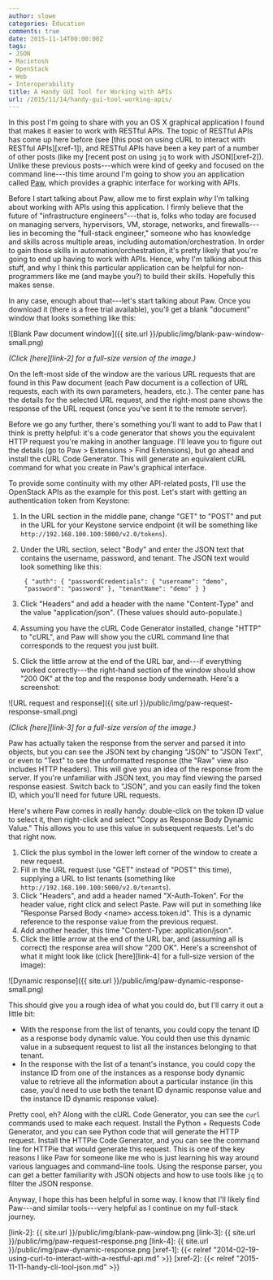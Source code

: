 ```yaml
---
author: slowe
categories: Education
comments: true
date: 2015-11-14T00:00:00Z
tags:
- JSON
- Macintosh
- OpenStack
- Web
- Interoperability
title: A Handy GUI Tool for Working with APIs
url: /2015/11/14/handy-gui-tool-working-apis/
---
```


In this post I'm going to share with you an OS X graphical application I found that makes it easier to work with RESTful APIs. The topic of RESTful APIs has come up here before (see [this post on using cURL to interact with RESTful APIs][xref-1]), and RESTful APIs have been a key part of a number of other posts (like my [recent post on using `jq` to work with JSON][xref-2]). Unlike these previous posts---which were kind of geeky and focused on the command line---this time around I'm going to show you an application called [Paw][link-1], which provides a graphic interface for working with APIs.

Before I start talking about Paw, allow me to first explain _why_ I'm talking about working with APIs using this application. I firmly believe that the future of "infrastructure engineers"---that is, folks who today are focused on managing servers, hypervisors, VM, storage, networks, and firewalls---lies in becoming the "full-stack engineer," someone who has knowledge and skills across multiple areas, including automation/orchestration. In order to gain those skills in automation/orchestration, it's pretty likely that you're going to end up having to work with APIs. Hence, why I'm talking about this stuff, and why I think this particular application can be helpful for non-programmers like me (and maybe you?) to build their skills. Hopefully this makes sense.

In any case, enough about that---let's start talking about Paw. Once you download it (there is a free trial available), you'll get a blank "document" window that looks something like this:

![Blank Paw document window]({{ site.url }}/public/img/blank-paw-window-small.png)

_(Click [here][link-2] for a full-size version of the image.)_

On the left-most side of the window are the various URL requests that are found in this Paw document (each Paw document is a collection of URL requests, each with its own parameters, headers, etc.). The center pane has the details for the selected URL request, and the right-most pane shows the response of the URL request (once you've sent it to the remote server).

Before we go any further, there's something you'll want to add to Paw that I think is pretty helpful: it's a code generator that shows you the equivalent HTTP request you're making in another language. I'll leave you to figure out the details (go to Paw &gt; Extensions &gt; Find Extensions), but go ahead and install the cURL Code Generator. This will generate an equivalent cURL command for what you create in Paw's graphical interface.

To provide some continuity with my other API-related posts, I'll use the OpenStack APIs as the example for this post. Let's start with getting an authentication token from Keystone:

1. In the URL section in the middle pane, change "GET" to "POST" and put in the URL for your Keystone service endpoint (it will be something like `http://192.168.100.100:5000/v2.0/tokens`).
2. Under the URL section, select "Body" and enter the JSON text that contains the username, password, and tenant. The JSON text would look something like this:

        { "auth": { "passwordCredentials": { "username": "demo",
        "password": "password" }, "tenantName": "demo" } }

3. Click "Headers" and add a header with the name "Content-Type" and the value "application/json". (These values should auto-populate.)
4. Assuming you have the cURL Code Generator installed, change "HTTP" to "cURL", and Paw will show you the cURL command line that corresponds to the request you just built.
5. Click the little arrow at the end of the URL bar, and---if everything worked correctly---the right-hand section of the window should show "200 OK" at the top and the response body underneath. Here's a screenshot:

![URL request and response]({{ site.url }}/public/img/paw-request-response-small.png)

_(Click [here][link-3] for a full-size version of the image.)_

Paw has actually taken the response from the server and parsed it into objects, but you can see the JSON text by changing "JSON" to "JSON Text", or even to "Text" to see the unformatted response (the "Raw" view also includes HTTP headers). This will give you an idea of the response from the server. If you're unfamiliar with JSON text, you may find viewing the parsed response easiest. Switch back to "JSON", and you can easily find the token ID, which you'll need for future URL requests.

Here's where Paw comes in really handy: double-click on the token ID value to select it, then right-click and select "Copy as Response Body Dynamic Value." This allows you to use this value in subsequent requests. Let's do that right now.

1. Click the plus symbol in the lower left corner of the window to create a new request.
2. Fill in the URL request (use "GET" instead of "POST" this time), supplying a URL to list tenants (something like `http://192.168.100.100:5000/v2.0/tenants`).
3. Click "Headers", and add a header named "X-Auth-Token". For the header value, right click and select Paste. Paw will put in something like "Response Parsed Body &lt;name&gt; access.token.id". This is a dynamic reference to the response value from the previous request.
4. Add another header, this time "Content-Type: application/json".
5. Click the little arrow at the end of the URL bar, and (assuming all is correct) the response area will show "200 OK". Here's a screenshot of what it might look like (click [here][link-4] for a full-size version of the image):

![Dynamic response]({{ site.url }}/public/img/paw-dynamic-response-small.png)

This should give you a rough idea of what you could do, but I'll carry it out a little bit:

* With the response from the list of tenants, you could copy the tenant ID as a response body dynamic value. You could then use this dynamic value in a subsequent request to list all the instances belonging to that tenant.
* In the response with the list of a tenant's instance, you could copy the instance ID from one of the instances as a response body dynamic value to retrieve all the information about a particular instance (in this case, you'd need to use both the tenant ID dynamic response value and the instance ID dynamic response value).

Pretty cool, eh? Along with the cURL Code Generator, you can see the `curl` commands used to make each request. Install the Python + Requests Code Generator, and you can see Python code that will generate the HTTP request. Install the HTTPie Code Generator, and you can see the command line for HTTPie that would generate this request. This is one of the key reasons I like Paw for someone like me who is just learning his way around various languages and command-line tools. Using the response parser, you can get a better familiarity with JSON objects and how to use tools like `jq` to filter the JSON response.

Anyway, I hope this has been helpful in some way. I know that I'll likely find Paw---and similar tools---very helpful as I continue on my full-stack journey.



[link-1]: https://luckymarmot.com/paw
[link-2]: {{ site.url }}/public/img/blank-paw-window.png
[link-3]: {{ site.url }}/public/img/paw-request-response.png
[link-4]: {{ site.url }}/public/img/paw-dynamic-response.png
[xref-1]: {{< relref "2014-02-19-using-curl-to-interact-with-a-restful-api.md" >}}
[xref-2]: {{< relref "2015-11-11-handy-cli-tool-json.md" >}}
